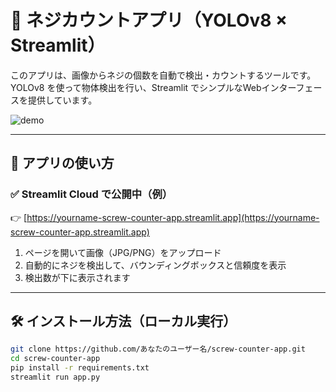 # 🔩 ネジカウントアプリ（YOLOv8 × Streamlit）

このアプリは、画像からネジの個数を自動で検出・カウントするツールです。YOLOv8 を使って物体検出を行い、Streamlit でシンプルなWebインターフェースを提供しています。

![demo](https://github.com/あなたのユーザー名/screw-counter-app/assets/xxx/画像ID) <!-- デモ画像を貼るならここ -->

---

## 🚀 アプリの使い方

### ✅ Streamlit Cloud で公開中（例）

👉 [https://yourname-screw-counter-app.streamlit.app](https://yourname-screw-counter-app.streamlit.app)

1. ページを開いて画像（JPG/PNG）をアップロード
2. 自動的にネジを検出して、バウンディングボックスと信頼度を表示
3. 検出数が下に表示されます

---

## 🛠️ インストール方法（ローカル実行）

```bash
git clone https://github.com/あなたのユーザー名/screw-counter-app.git
cd screw-counter-app
pip install -r requirements.txt
streamlit run app.py
